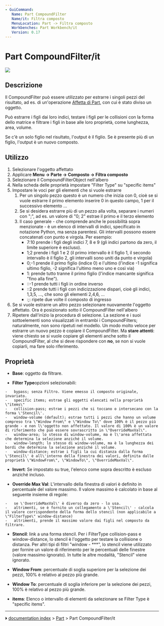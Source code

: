 ```yaml
---
- GuiCommand:
   Name: Part Compound‏‎Filter
   Name/it: Filtra composto
   MenuLocation: Part -> Filtra composto
   Workbenches: Part Workbench/it
   Version: 0.17
---
```


# Part CompoundFilter/it


</div>

![](images/CompoundFilter.png )

## Descrizione


<div class="mw-translate-fuzzy">

Il CompoundFilter può essere utilizzato per estrarre i singoli pezzi del risultato, ad es. di un\'operazione [Affetta di Part](Part_Slice/it.md), con cui è stato diviso un oggetto.


</div>

Può estrarre i figli dai loro indici, testare i figli per le collisioni con la forma dello matrice e filtrare i figli in base alle loro proprietà, come lunghezza, area, volume.

Se c\'è un solo figlio nel risultato, l\'output è il figlio. Se è presente più di un figlio, l\'output è un nuovo composto.

## Utilizzo


<div class="mw-translate-fuzzy">

1.  Selezionare l\'oggetto affettato
2.  Applicare **Menu → Parte → Composto → Filtra composto**
3.  Selezionare il CompoundFilterObject nell\'albero
4.  Nella scheda delle proprietà impostare \"Filter Type\" su \"specific items\"
5.  Impostare le voci per gli elementi che si vuole estrarre
    1.  Per un singolo pezzo questo è un numero che inizia con 0, cioè se si vuole estrarre il primo elemento inserire 0 in questo campo, 1 per il successivo elemento \...
    2.  Se si desidera estrarre più di un pezzo alla volta, separare i numeri con \";\", ad es. un valore di \"0; 2\" estrae il primo e il terzo elemento
    3.  Il caso generale - che comprende anche le possibilità sopra menzionate - è un elenco di intervalli di indici, specificato in notazione Python, ma senza parentesi. Gli intervalli possono essere concatenati con punto e virgola. Per esempio:
        -   7:10 prende i figli degli indici 7, 8 e 9 (gli indici partono da zero, il limite superiore è escluso).
        -   1;2 prende i figli 1 e 2 (il primo intervallo è il figlio 1, il secondo intervallo è il figlio 2, gli intervalli sono uniti da punto e virgola)
        -   0;-1 prende il primo figlio (indice 0) e l\'ultimo (l\'indice -1 significa ultimo figlio, -2 significa l\'ultimo meno uno e così via)
        -   1: prende tutto tranne il primo figlio (l\'indice mancante significa \"fino alla fine\").
        -   ::-1 prende tutti i figli in ordine inverso
        -   ::2 prende tutti i figli con indicizzazione dispari, cioè gli indici, 1,3,5, \..., che sono gli elementi 2,4,6, \...
        -   :;: ripete due volte il composto di ingresso
6.  Se si vuole estrarre un altro pezzo selezionare nuovamente l\'oggetto affettato. Ora è posizionato sotto il CompoundFilter nell\'albero
7.  Ripetere dall\'inizio la procedura di selezione. La sezione e i suoi sottoelementi sono visualizzati in entrambi i CompoundFilters; naturalmente, non sono ripetuti nel modello. Un modo molto veloce per estrarre un nuovo pezzo è copiare il CompoundFilter. Ma **stare attenti**: viene chiesto se si vuole copiare gli elementi anche sotto il CompoundFilter, al che si deve rispondere con **no**, se non si vuole copiarli, ma fare solo riferimento.


</div>

## Proprietà

-    **Base**: oggetto da filtrare.

-    **Filter Type**opzioni selezionabili:

    -   bypass; senza Filtro. Viene emesso il composto originale, invariato.
    -   specific items; estrae gli oggetti elencati nella proprietà \"items\"
    -   collision-pass; estrae i pezzi che si toccano o intersecano con la forma \'Stencil\'.
    -   window-volume (default); estrae tutti i pezzi che hanno un volume compreso tra \"Window From\" e \"Window To\" dove 100% è il pezzo più grande - e non l\'oggetto non affettato. Il valore di 100% è un valore di riferimento che può essere sovrascritto in \"OverrideMaxVal\".
    -   window-area; lo stesso di window-volume, ma è l\'area affettata che determina la selezione anziché il volume.
    -   window-length; lo stesso di window-volume, ma è la lunghezza dei bordi che determina la selezione anziché il volume.
    -   window-distance; estrae i figli la cui distanza dalla forma \'Stencil\' è all\'interno della finestra dei valori, definita dalle proprietà \"WindowFrom\", \"WindowTo\", \"OverrideMaxVal\".

-    **Invert**: Se impostato su true, l\'elenco come sopra descritto è escluso anziché incluso.

-    **Override Max Val**: L\'intervallo della finestra di valori è definito in percentuale del valore massimo. Il valore massimo è calcolato in base al seguente insieme di regole:

    -   se \'OverrideMaxVal\' è diverso da zero - lo usa.
    -   altrimenti, se è fornito un collegamento a \'Stencil\' - calcola il valore corrispondente della forma dello stencil (non applicabile a \"FilterType\" window-distance)
    -   altrimenti, prende il massimo valore dai figli nel composto da filtrare.

-    **Stencil**: link a una forma stencil. Per i FilterType collision-pass e window-distance, lo stencil è l\'oggetto per testare la collisione o distanza. Per altri tipi di filtri \"window - \*\*\*\", lo stencil viene utilizzato per fornire un valore di riferimento per le percentuali delle finestre (valore massimo ignorato). In tutte le altre modalità, \"Stencil\" viene ignorato.

-    **Window From**: percentuale di soglia superiore per la selezione dei pezzi, 100% è relativo al pezzo più grande.

-    **Window To**: percentuale di soglia inferiore per la selezione dei pezzi, 100% è relativo al pezzo più grande.

-    **items**: Elenco o intervallo di elementi da selezionare se Filter Type è \"specific items\".



---
⏵ [documentation index](../README.md) > [Part](Part_Workbench.md) > Part CompoundFilter/it
